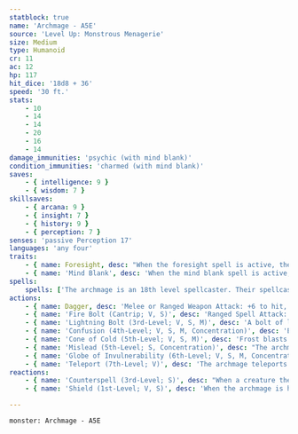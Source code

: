```yaml
---
statblock: true
name: 'Archmage - A5E'
source: 'Level Up: Monstrous Menagerie'
size: Medium
type: Humanoid
cr: 11
ac: 12
hp: 117
hit_dice: '18d8 + 36'
speed: '30 ft.'
stats:
    - 10
    - 14
    - 14
    - 20
    - 16
    - 14
damage_immunities: 'psychic (with mind blank)'
condition_immunities: 'charmed (with mind blank)'
saves:
    - { intelligence: 9 }
    - { wisdom: 7 }
skillsaves:
    - { arcana: 9 }
    - { insight: 7 }
    - { history: 9 }
    - { perception: 7 }
senses: 'passive Perception 17'
languages: 'any four'
traits:
    - { name: Foresight, desc: "When the foresight spell is active, the archmage can't be surprised and has advantage on ability checks, attack rolls, and saving throws. In addition, other creatures have disadvantage on attack rolls against the archmage." }
    - { name: 'Mind Blank', desc: 'When the mind blank spell is active, the archmage is immune to psychic damage, any effect that would read their emotions or thoughts, divination spells, and the charmed condition.' }
spells:
    spells: ['The archmage is an 18th level spellcaster. Their spellcasting ability is Intelligence (spell save DC 17, +9 to hit with spell attacks). The archmage can cast shield at level 1 and alter self at level 2 without expending a spell slot. They have the following wizard spells prepared:', 'Cantrips (at will): fire bolt, light, mage hand, message, prestidigitation', '1st-level (4 slots): detect magic, identify, mage armor, shield', '2nd-level (4 slots): alter self, detect thoughts, suggestion', '3rd-level (3 slots): counterspell, lightning bolt, sending', '4th-level (3 slots): confusion, hallucinatory terrain, locate creature', '5th-level (3 slots): cone of cold, mislead, scrying', '6th-level (1 slot): globe of invulnerability, true seeing', '7th-level (1 slot): teleport', '8th-level (1 slot): mind blank', '9th-level (1 slot): foresight']
actions:
    - { name: Dagger, desc: 'Melee or Ranged Weapon Attack: +6 to hit, reach 5 ft. or range 20/60 ft., one target. Hit: 4 (1d4 + 2) piercing damage.' }
    - { name: 'Fire Bolt (Cantrip; V, S)', desc: 'Ranged Spell Attack: +9 to hit, range 120 ft., one target. Hit: 22 (4d10) fire damage.' }
    - { name: 'Lightning Bolt (3rd-Level; V, S, M)', desc: 'A bolt of lightning 5 feet wide and 100 feet long arcs from the archmage. Each creature in the area makes a DC 17 Dexterity saving throw, taking 28 (8d6) lightning damage on a failure or half damage on a success.' }
    - { name: 'Confusion (4th-Level; V, S, M, Concentration)', desc: 'Each creature within 10 feet of a point the archmage can see within 120 feet makes a DC 17 Wisdom saving throw, becoming rattled until the end of its next turn on a success. On a failure, a creature is confused for 1 minute. The target repeats the saving throw at the end of each of its turns, ending the effect on itself on a success.' }
    - { name: 'Cone of Cold (5th-Level; V, S, M)', desc: 'Frost blasts from the archmage in a 60-foot cone. Each creature in the area makes a DC 17 Constitution saving throw, taking 36 (8d8) cold damage on a failure or half damage on a success.' }
    - { name: 'Mislead (5th-Level; S, Concentration)', desc: "The archmage becomes invisible for 1 hour. At the same time, an illusory copy of the archmage appears in their space. The archmage can use an action to move the copy up to 60 feet and have it speak or gesture. The copy is revealed as an illusion with any physical interaction, as solid objects and creatures pass through it. The archmage can use a bonus action to switch between their copy's senses or their own; while using their copy's senses, the archmage's body is blind and deaf. The invisibility, but not the duplicate, ends if the archmage casts another spell." }
    - { name: 'Globe of Invulnerability (6th-Level; V, S, M, Concentration)', desc: "A glimmering, 10-foot-radius sphere appears around the archmage. It remains for 1 minute and doesn't move with the archmage. Any 5th-level or lower spell cast from outside the sphere can't affect anything inside the sphere, even if cast with a higher level spell slot. Targeting something inside the sphere or including the sphere's space in an area has no effect on anything inside." }
    - { name: 'Teleport (7th-Level; V)', desc: 'The archmage teleports to a location they are familiar with on the same plane of existence.' }
reactions:
    - { name: 'Counterspell (3rd-Level; S)', desc: "When a creature the archmage can see within 60 feet casts a spell, the archmage attempts to interrupt it. If the creature is casting a 2nd-level spell or lower, the spell fails. If the creature is casting a 3rd-level or higher spell, the archmage makes an Intelligence check against a DC of 10 + the spell's level. On a success, the spell fails, and the spellcasting creature can use its reaction to try to cast a second spell with the same casting time so long as it uses a spell slot level equal to or less than half the original spell slot. If the archmage casts counterspell with a higher spell slot, the interrupted spell fails if its level is less than that of counterspell." }
    - { name: 'Shield (1st-Level; V, S)', desc: 'When the archmage is hit by an attack or targeted by magic missile, they gain a +5 bonus to AC (including against the triggering attack) and immunity to magic missile. These benefits last until the start of their next turn.' }

---
```

```statblock
monster: Archmage - A5E
```
